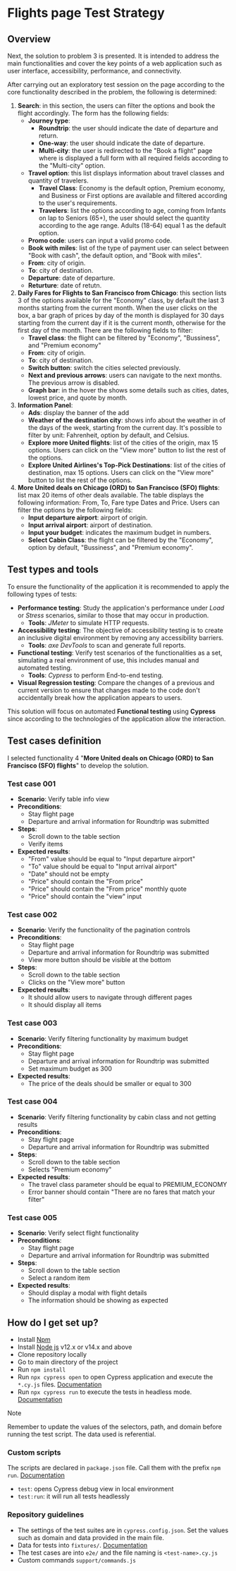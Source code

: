 # Flights page Test Strategy
## Overview
Next, the solution to problem 3 is presented. It is intended to address the main functionalities and cover the key points of a web application such as user interface, accessibility, performance, and connectivity.

After carrying out an exploratory test session on the page according to the core functionality described in the problem, the following is determined:

1. **Search**: in this section, the users can filter the options and book the flight accordingly. The form has the following fields:  
    * **Journey type**:
        * **Roundtrip**: the user should indicate the date of departure and return.
        * **One-way**: the user should indicate the date of departure.
        * **Multi-city**: the user is redirected to the "Book a flight" page where is displayed a full form with all required fields according to the "Multi-city" option.
    * **Travel option**: this list displays information about travel classes and quantity of travelers. 
        * **Travel Class**: Economy is the default option, Premium economy, and Business or First options are available and filtered according to the user's requirements.
        * **Travelers**: list the options according to age, coming from Infants on lap to Seniors (65+), the user should select the quantity according to the age range. Adults (18-64) equal 1 as the default option.
    * **Promo code**: users can input a valid promo code.
    * **Book with miles**: list of the type of payment user can select between "Book with cash", the default option, and "Book with miles".
    * **From**: city of origin.
    * **To**: city of destination.
    * **Departure**: date of departure.
    * **Returture**: date of retutn.
2. **Daily Fares for Flights to San Francisco from Chicago**: this section lists 3 of the options available for the "Economy" class, by default the last 3 months starting from the current month. When the user clicks on the box, a bar graph of prices by day of the month is displayed for 30 days starting from the current day if it is the current month, otherwise for the first day of the month. There are the following fields to filter:
    * **Travel class**: the flight can be filtered by "Economy", "Bussiness", and "Premium economy"
    * **From**: city of origin.
    * **To**: city of destination.
    * **Switch button**: switch the cities selected previously.
    * **Next and **previous** arrows**: users can navigate to the next months. The previous arrow is disabled.
    * **Graph bar**: in the hover the shows some details such as cities, dates, lowest price, and quote by month.
3. **Information Panel**:
    * **Ads**: display the banner of the add
    * **Weather of the destination city**: shows info about the weather in of the days of the week, starting from the current day. It's possible to filter by unit: Fahrenheit, option by default, and Celsius.
    * **Explore more United flights**: list of the cities of the origin, max 15 options. Users can click on the "View more" button to list the rest of the options.
    * **Explore United Airlines's Top-Pick Destinations**: list of the cities of destination, max 15 options. Users can click on the "View more" button to list the rest of the options.
4. **More United deals on Chicago (ORD) to San Francisco (SFO) flights**: list max 20 items of other deals available. The table displays the following information: From, To, Fare type Dates and Price. Users can filter the options by the following fields:
    * **Input departure airport**: airport of origin.
    * **Input arrival airport**: airport of destination.
    * **Input your budget**: indicates the maximum budget in numbers.
    * **Select Cabin Class**: the flight can be filtered by the "Economy", option by default, "Bussiness", and "Premium economy".
## Test types and tools
To ensure the functionality of the application it is recommended to apply the following types of tests:
* **Performance testing**: Study the application's performance under *Load* or *Stress* scenarios, similar to those that may occur in production.
    * **Tools**: *JMeter* to simulate HTTP requests.
* **Accessibility testing**: The objective of accessibility testing is to create an inclusive digital environment by removing any accessibility barriers.
    * **Tools**: *axe DevTools* to scan and generate full reports. 
* **Functional testing**: Verify test scenarios of the functionalities as a set, simulating a real environment of use, this includes manual and automated testing.
    * **Tools**: *Cypress* to perform End-to-end testing.
* **Visual Regression testing**: Compare the changes of a previous and current version to ensure that changes made to the code don't accidentally break how the application appears to users.

This solution will focus on automated **Functional testing** using **Cypress** since according to the technologies of the application allow the interaction.

## Test cases definition
I selected functionality 4 "**More United deals on Chicago (ORD) to San Francisco (SFO) flights**" to develop the solution.

### Test case 001 
* **Scenario**: Verify table info view
* **Preconditions**: 
    * Stay flight page
    * Departure and arrival information for Roundtrip was submitted
* **Steps**:
    * Scroll down to the table section
    * Verify items
* **Expected results**:
    * "From" value should be equal to "Input departure airport"
    * "To" value should be equal to "Input arrival airport"
    * "Date" should not be empty
    * "Price" should contain the "From price"
    * "Price" should contain the "From price" monthly quote
    * "Price" should contain the "view" input

### Test case 002
* **Scenario**: Verify the functionality of the pagination controls
* **Preconditions**: 
    * Stay flight page
    * Departure and arrival information for Roundtrip was submitted
    * View more button should be visible at the bottom
* **Steps**:
    * Scroll down to the table section
    * Clicks on the "View more" button
* **Expected results**:
    * It should allow users to navigate through different pages
    * It should display all items

### Test case 003
* **Scenario**: Verify filtering functionality by maximum budget
* **Preconditions**:
  * Stay flight page
  * Departure and arrival information for Roundtrip was submitted
  * Set maximum budget as 300  
* **Expected results**:
    * The price of the deals should be smaller or equal to 300

### Test case 004
* **Scenario**: Verify filtering functionality by cabin class and not getting results
* **Preconditions**: 
    * Stay flight page
    * Departure and arrival information for Roundtrip was submitted
* **Steps**:
    * Scroll down to the table section
    * Selects "Premium economy"
* **Expected results**:
    * The travel class parameter should be equal to PREMIUM_ECONOMY
    * Error banner should contain "There are no fares that match your filter"

### Test case 005
* **Scenario**: Verify select flight functionality
* **Preconditions**: 
    * Stay flight page
    * Departure and arrival information for Roundtrip was submitted
* **Steps**:
    * Scroll down to the table section
    * Select a random item
* **Expected results**:
    * Should display a modal with flight details
    * The information should be showing as expected
    
## How do I get set up?
* Install [Npm](https://docs.npmjs.com/cli/v7/commands/npm-install)
* Install [Node js](https://docs.npmjs.com/downloading-and-installing-node-js-and-npm) v12.x or v14.x and above
* Clone repository locally
* Go to main directory of the project
* Run `npm install`
* Run `npx cypress open` to open Cypress application and execute the `*.cy.js` files. [Documentation](https://docs.cypress.io/guides/getting-started/installing-cypress)
* Run `npx cypress run` to execute the tests in headless mode. [Documentation](https://docs.cypress.io/guides/guides/command-line#How-to-run-commands)
> [!NOTE]  
> Remember to update the values of the selectors, path, and domain before running the test script. The data used is referential.
### Custom scripts
The scripts are declared in `package.json` file. Call them with the prefix `npm run`. [Documentation](https://docs.cypress.io/guides/guides/command-line)
* `test`: opens Cypress debug view in local environment
* `test:run`: it will run all tests headlessly
### Repository guidelines
* The settings of the test suites are in `cypress.config.json`. Set the values such as domain and data provided in the main file.
* Data for tests into `fixtures/`. [Documentation](https://docs.cypress.io/api/commands/fixture)
* The test cases are into `e2e/` and the file naming is `<test-name>.cy.js`
* Custom commands `support/commands.js`







    







